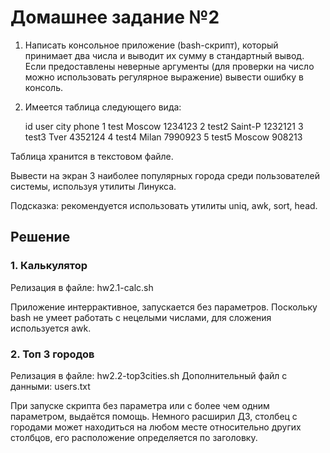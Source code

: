 # Домашнее задание №2

1. Написать консольное приложение (bash-скрипт), который принимает два числа и выводит их сумму в стандартный вывод.
Если предоставлены неверные аргументы (для проверки на число можно использовать регулярное выражение) вывести ошибку в консоль.
2. Имеется таблица следующего вида:

    id user city phone
    1 test Moscow 1234123
    2 test2 Saint-P 1232121
    3 test3 Tver 4352124
    4 test4 Milan 7990923
    5 test5 Moscow 908213

Таблица хранится в текстовом файле.

Вывести на экран 3 наиболее популярных города среди пользователей системы, используя утилиты Линукса.

Подсказка: рекомендуется использовать утилиты uniq, awk, sort, head.


## Решение

### 1. Калькулятор

Релизация в файле: hw2.1-calc.sh

Приложение интеррактивное, запускается без параметров.
Поскольку bash не умеет работать с нецелыми числами, для сложения используется awk.


### 2. Топ 3 городов

Релизация в файле: hw2.2-top3cities.sh
Дополнительный файл с данными: users.txt

При запуске скрипта без параметра или с более чем одним параметром, выдаётся помощь.
Немного расширил ДЗ, столбец с городами может находиться на любом месте относительно других столбцов, его расположение определяется по заголовку.